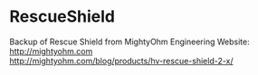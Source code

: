 # RescueShield
Backup of Rescue Shield from MightyOhm Engineering   Website:      http://mightyohm.com  
http://mightyohm.com/blog/products/hv-rescue-shield-2-x/
